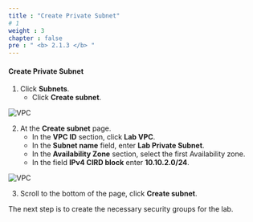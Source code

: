 ```yaml
---
title : "Create Private Subnet"
# 1
weight : 3
chapter : false
pre : " <b> 2.1.3 </b> "
---
```


#### Create Private Subnet

1. Click **Subnets**.
   + Click **Create subnet**.

![VPC](/images/2.prerequisite/017-createsubnet.png)

2. At the **Create subnet** page.
   + In the **VPC ID** section, click **Lab VPC**.
   + In the **Subnet name** field, enter **Lab Private Subnet**.
   + In the **Availability Zone** section, select the first Availability zone.
   + In the field **IPv4 CIRD block** enter **10.10.2.0/24**.

![VPC](/images/2.prerequisite/018-createsubnet.png)

3. Scroll to the bottom of the page, click **Create subnet**.

The next step is to create the necessary security groups for the lab.